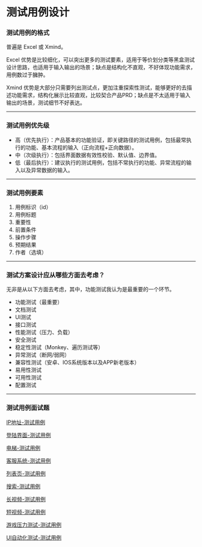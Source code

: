 # 测试用例设计

### 测试用例的格式

普遍是 Excel 或 Xmind。

Excel 优势是比较细化，可以突出更多的测试要素，适用于等价划分类等黑盒测试设计思路，也适用于输入输出的场景；缺点是结构化不直观，不好体现功能需求，用例数过于臃肿。

Xmind 优势是大部分只需要列出测试点，更加注重探索性测试，能够更好的去描述功能需求，结构化展示比较直观，比较契合产品PRD；缺点是不太适用于输入输出的场景，测试细节不好表达。

------

### 测试用例优先级

- 高（优先执行）：产品基本的功能验证，即关键路径的测试用例，包括最常执行的功能、基本流程的输入（正向流程+正向数据）。
- 中（次级执行）：包括界面数据有效性校验、默认值、边界值。
- 低（最后执行）：建议执行的测试用例，包括不常执行的功能、异常流程的输入以及异常数据的输入。

------

### 测试用例要素

1. 用例标识（id）
2. 用例标题
3. 重要性
4. 前置条件
5. 操作步骤
6. 预期结果
7. 作者（选填）

------

### 测试方案设计应从哪些方面去考虑？

无非是从以下方面去考虑，其中，功能测试我认为是最重要的一个环节。

- 功能测试（最重要）
- 文档测试
- UI测试
- 接口测试
- 性能测试（压力、负载）
- 安全测试
- 稳定性测试（Monkey、遍历测试等）
- 异常测试（断网/弱网）
- 兼容性测试（安卓、IOS系统版本以及APP新老版本）
- 易用性测试
- 可用性测试
- 配置测试

------

### 测试用例面试题

[IP地址-测试用例](/page/testing_theory/testcases/ip_case.md)

[登陆界面-测试用例](/page/testing_theory/testcases/login_case.md)

[电梯-测试用例](/page/testing_theory/testcases/elevator_case.md)

[客服系统-测试用例](/page/testing_theory/testcases/im_case.md)

[列表页-测试用例](/page/testing_theory/testcases/list_case.md)

[搜索-测试用例](/page/testing_theory/testcases/search_case.md)

[长视频-测试用例](/page/testing_theory/testcases/long_video_case.md)

[短视频-测试用例](/page/testing_theory/testcases/short_video_case.md)

[游戏压力测试-测试用例](/page/testing_theory/testcases/short_video_case.md)

[UI自动化测试-测试用例](/page/testing_theory/testcases/UIAuto_case.md)


